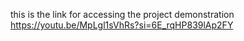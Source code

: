 this is the link for accessing the project demonstration
https://youtu.be/MpLgl1sVhRs?si=6E_rqHP839lAp2FY
